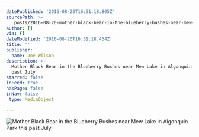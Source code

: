 ```yaml
---
datePublished: '2016-08-20T16:51:18.805Z'
sourcePath: >-
  _posts/2016-08-20-mother-black-bear-in-the-blueberry-bushes-near-mew-lake-in-a.md
author: []
via: {}
dateModified: '2016-08-20T16:51:18.464Z'
title: ''
publisher:
  name: Joe Wilson
description: >-
  Mother Black Bear in the Blueberry Bushes near Mew Lake in Algonquin Park this
  past July
starred: false
inFeed: true
hasPage: false
inNav: false
_type: MediaObject

---
```

![Mother Black Bear in the Blueberry Bushes near Mew Lake in Algonquin Park this past July](https://imgflo.herokuapp.com/graph/vahj1ThiexotieMo/3f495b131e7540682ecda6759ddaa511/croprotate.jpg?cropheight=4551&cropwidth=3458&degrees=0&input=https%3A%2F%2Fthe-grid-user-content.s3-us-west-2.amazonaws.com%2F49b03c2f-1c73-4686-bdec-c253f4830aa0.jpg&x=0&y=0)